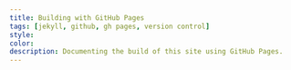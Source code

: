 ```yaml
---
title: Building with GitHub Pages
tags: [jekyll, github, gh pages, version control]
style:
color:
description: Documenting the build of this site using GitHub Pages.
---
```


